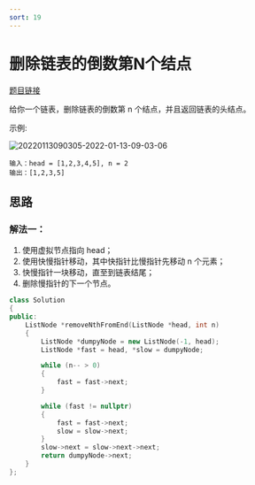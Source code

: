 ```yaml
---
sort: 19
---
```

# 删除链表的倒数第N个结点

[题目链接](https://leetcode-cn.com/problems/remove-nth-node-from-end-of-list/)

给你一个链表，删除链表的倒数第 n 个结点，并且返回链表的头结点。

示例:

![20220113090305-2022-01-13-09-03-06](https://cdn.jsdelivr.net/gh/ironartisan/picRepo/20220113090305-2022-01-13-09-03-06.png)

```
输入：head = [1,2,3,4,5], n = 2
输出：[1,2,3,5]
```


## 思路

### 解法一：

1. 使用虚拟节点指向 head；
2. 使用快慢指针移动，其中快指针比慢指针先移动 n 个元素；
3. 快慢指针一块移动，直至到链表结尾；
4. 删除慢指针的下一个节点。


```c++
class Solution
{
public:
    ListNode *removeNthFromEnd(ListNode *head, int n)
    {
        ListNode *dumpyNode = new ListNode(-1, head);
        ListNode *fast = head, *slow = dumpyNode;

        while (n-- > 0)
        {
            fast = fast->next;
        }

        while (fast != nullptr) 
        {
            fast = fast->next;
            slow = slow->next;
        }
        slow->next = slow->next->next;
        return dumpyNode->next;
    }
};
```


